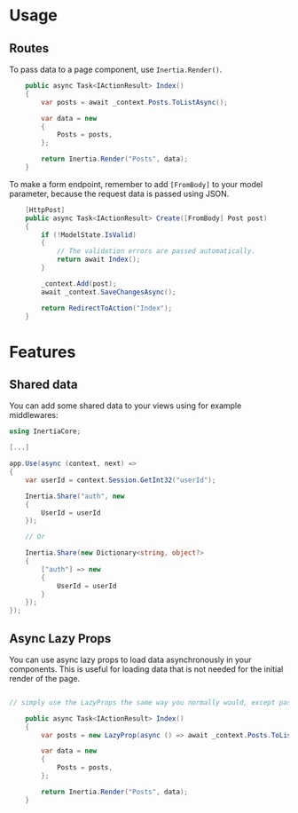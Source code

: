 # Usage

## Routes

To pass data to a page component, use `Inertia.Render()`.

```csharp
    public async Task<IActionResult> Index()
    {
        var posts = await _context.Posts.ToListAsync();

        var data = new
        {
            Posts = posts,
        };

        return Inertia.Render("Posts", data);
    }
```

To make a form endpoint, remember to add `[FromBody]` to your model parameter, because the request data is passed using
JSON.

```csharp
    [HttpPost]
    public async Task<IActionResult> Create([FromBody] Post post)
    {
        if (!ModelState.IsValid)
        {
            // The validation errors are passed automatically.
            return await Index();
        }

        _context.Add(post);
        await _context.SaveChangesAsync();

        return RedirectToAction("Index");
    }
```

# Features

## Shared data

You can add some shared data to your views using for example middlewares:

```csharp
using InertiaCore;

[...]

app.Use(async (context, next) =>
{
    var userId = context.Session.GetInt32("userId");

    Inertia.Share("auth", new
    {
        UserId = userId
    });

    // Or

    Inertia.Share(new Dictionary<string, object?>
    {
        ["auth"] => new
        {
            UserId = userId
        }
    });
});
```

## Async Lazy Props

You can use async lazy props to load data asynchronously in your components. This is useful for loading data that is not needed for the initial render of the page.

```csharp

// simply use the LazyProps the same way you normally would, except pass in an async function

    public async Task<IActionResult> Index()
    {
        var posts = new LazyProp(async () => await _context.Posts.ToListAsync());

        var data = new
        {
            Posts = posts,
        };

        return Inertia.Render("Posts", data);
    }
```
